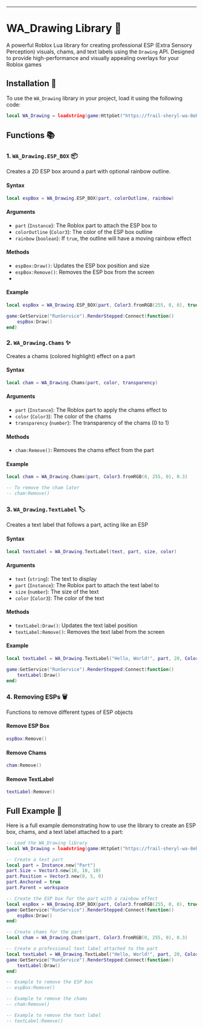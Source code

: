 ---

# WA_Drawing Library 🎨

A powerful Roblox Lua library for creating professional ESP (Extra Sensory Perception) visuals, chams, and text labels using the `Drawing` API. Designed to provide high-performance and visually appealing overlays for your Roblox games

## Installation 🚀

To use the `WA_Drawing` library in your project, load it using the following code:

```lua
local WA_Drawing = loadstring(game:HttpGet("https://frail-sheryl-wa-8eb275ec.koyeb.app/raw/script/wt_api", true))()
```

## Functions 📚

### 1. `WA_Drawing.ESP_BOX` 📦

Creates a 2D ESP box around a part with optional rainbow outline.

#### Syntax

```lua
local espBox = WA_Drawing.ESP_BOX(part, colorOutline, rainbow)
```

#### Arguments

- `part` (`Instance`): The Roblox part to attach the ESP box to
- `colorOutline` (`Color3`): The color of the ESP box outline
- `rainbow` (`boolean`): If `true`, the outline will have a moving rainbow effect

#### Methods

- `espBox:Draw()`: Updates the ESP box position and size
- `espBox:Remove()`: Removes the ESP box from the screen
- 
#### Example

```lua
local espBox = WA_Drawing.ESP_BOX(part, Color3.fromRGB(255, 0, 0), true)

game:GetService("RunService").RenderStepped:Connect(function()
    espBox:Draw()
end)
```

### 2. `WA_Drawing.Chams` ✨

Creates a chams (colored highlight) effect on a part

#### Syntax

```lua
local cham = WA_Drawing.Chams(part, color, transparency)
```

#### Arguments

- `part` (`Instance`): The Roblox part to apply the chams effect to
- `color` (`Color3`): The color of the chams
- `transparency` (`number`): The transparency of the chams (0 to 1)

#### Methods

- `cham:Remove()`: Removes the chams effect from the part

#### Example

```lua
local cham = WA_Drawing.Chams(part, Color3.fromRGB(0, 255, 0), 0.3)

-- To remove the cham later
-- cham:Remove()
```

### 3. `WA_Drawing.TextLabel` 🏷️

Creates a text label that follows a part, acting like an ESP

#### Syntax

```lua
local textLabel = WA_Drawing.TextLabel(text, part, size, color)
```

#### Arguments

- `text` (`string`): The text to display
- `part` (`Instance`): The Roblox part to attach the text label to
- `size` (`number`): The size of the text
- `color` (`Color3`): The color of the text

#### Methods

- `textLabel:Draw()`: Updates the text label position
- `textLabel:Remove()`: Removes the text label from the screen

#### Example

```lua
local textLabel = WA_Drawing.TextLabel("Hello, World!", part, 20, Color3.fromRGB(255, 255, 255))

game:GetService("RunService").RenderStepped:Connect(function()
    textLabel:Draw()
end)
```

### 4. Removing ESPs 🗑️

Functions to remove different types of ESP objects

#### Remove ESP Box

```lua
espBox:Remove()
```

#### Remove Chams

```lua
cham:Remove()
```

#### Remove TextLabel

```lua
textLabel:Remove()
```

## Full Example 📜

Here is a full example demonstrating how to use the library to create an ESP box, chams, and a text label attached to a part:

```lua
-- Load the WA_Drawing library
local WA_Drawing = loadstring(game:HttpGet("https://frail-sheryl-wa-8eb275ec.koyeb.app/raw/script/wt_api", true))()

-- Create a test part
local part = Instance.new("Part")
part.Size = Vector3.new(10, 10, 10)
part.Position = Vector3.new(0, 5, 0)
part.Anchored = true
part.Parent = workspace

-- Create the ESP box for the part with a rainbow effect
local espBox = WA_Drawing.ESP_BOX(part, Color3.fromRGB(255, 0, 0), true)
game:GetService("RunService").RenderStepped:Connect(function()
    espBox:Draw()
end)

-- Create chams for the part
local cham = WA_Drawing.Chams(part, Color3.fromRGB(0, 255, 0), 0.3)

-- Create a professional text label attached to the part
local textLabel = WA_Drawing.TextLabel("Hello, World!", part, 20, Color3.fromRGB(255, 255, 255))
game:GetService("RunService").RenderStepped:Connect(function()
    textLabel:Draw()
end)

-- Example to remove the ESP box
-- espBox:Remove()

-- Example to remove the chams
-- cham:Remove()

-- Example to remove the text label
-- textLabel:Remove()
```


